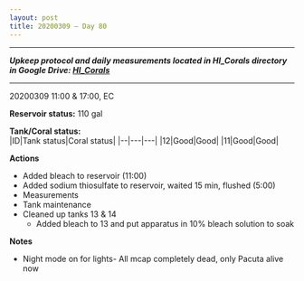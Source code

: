 ```yaml
---
layout: post
title: 20200309 – Day 80
---
```


---
***Upkeep protocol and daily measurements located in HI_Corals directory in Google Drive: [HI_Corals](https://drive.google.com/drive/u/1/folders/1Dxil5Lj1ynvuIuGDWx9_AyqkdplIcCZQ)***

---
20200309 11:00 & 17:00, EC

**Reservoir status:** 110 gal

**Tank/Coral status:**  
|ID|Tank status|Coral status|
|--|---|---|
|12|Good|Good|
|11|Good|Good|

**Actions**  
- Added bleach to reservoir (11:00)
- Added sodium thiosulfate to reservoir, waited 15 min, flushed (5:00)
- Measurements
- Tank maintenance
- Cleaned up tanks 13 & 14
    - Added bleach to 13 and put apparatus in 10% bleach solution to soak
    
**Notes**  
- Night mode on for lights- All mcap completely dead, only Pacuta alive now